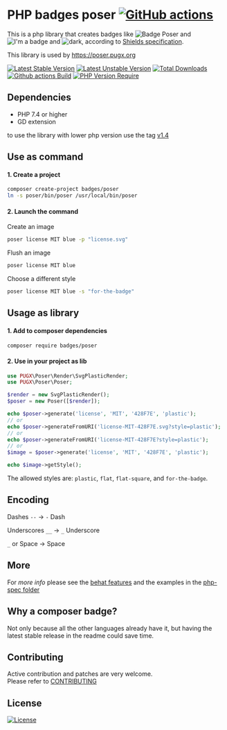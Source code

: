 # PHP badges poser [![GitHub actions](https://github.com/badges/poser/workflows/Build/badge.svg)](https://github.com/badges/poser/actions)

This is a php library that creates badges like ![Badge Poser](https://cdn.rawgit.com/badges/poser/master/badge-poser.svg) and ![I'm a badge](https://cdn.rawgit.com/badges/poser/master/i_m-badge.svg) and ![dark](https://cdn.rawgit.com/badges/poser/master/today-dark.svg),
according to [Shields specification](https://github.com/badges/shields#specification).

This library is used by https://poser.pugx.org

[![Latest Stable Version](https://poser.pugx.org/badges/poser/version.svg)](https://packagist.org/packages/badges/poser) [![Latest Unstable Version](https://poser.pugx.org/badges/poser/v/unstable.svg)](//packagist.org/packages/badges/poser) [![Total Downloads](https://poser.pugx.org/badges/poser/downloads.svg)](https://packagist.org/packages/badges/poser)
[![Github actions Build](https://github.com/badges/poser/workflows/Build/badge.svg)](//packagist.org/packages/badges/poser)
[![PHP Version Require](http://poser.pugx.org/badges/poser/require/php)](https://packagist.org/packages/badges/poser)

## Dependencies

* PHP 7.4 or higher
* GD extension

to use the library with lower php version use the tag [v1.4](https://github.com/badges/poser/tree/v1.4.0)

## Use as command

#### 1. Create a project

```bash
composer create-project badges/poser
ln -s poser/bin/poser /usr/local/bin/poser
```

#### 2. Launch the command

Create an image
```bash
poser license MIT blue -p "license.svg"
```

Flush an image
```bash
poser license MIT blue
```

Choose a different style
```bash
poser license MIT blue -s "for-the-badge"
```

## Usage as library

#### 1. Add to composer dependencies

```bash
composer require badges/poser
```

#### 2. Use in your project as lib

```php
use PUGX\Poser\Render\SvgPlasticRender;
use PUGX\Poser\Poser;

$render = new SvgPlasticRender();
$poser = new Poser([$render]);

echo $poser->generate('license', 'MIT', '428F7E', 'plastic');
// or
echo $poser->generateFromURI('license-MIT-428F7E.svg?style=plastic');
// or
echo $poser->generateFromURI('license-MIT-428F7E?style=plastic');
// or
$image = $poser->generate('license', 'MIT', '428F7E', 'plastic');

echo $image->getStyle();
```

The allowed styles are: `plastic`, `flat`, `flat-square`, and `for-the-badge`.


## Encoding

Dashes `--` → `-` Dash

Underscores `__` → `_` Underscore

`_` or Space → Space


## More

For *more info* please see the [behat features](./features/)
and the examples in the [php-spec folder](./spec/)


## Why a composer badge?

Not only because all the other languages already have it, but having the latest stable release in the readme could save time.


## Contributing

Active contribution and patches are very welcome.  
Please refer to [CONTRIBUTING](CONTRIBUTING.md)


## License

[![License](https://poser.pugx.org/badges/poser/license.svg)](./LICENSE)
